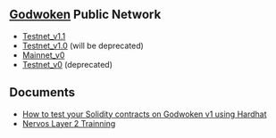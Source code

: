 ## [Godwoken](https://github.com/nervosnetwork/godwoken) Public Network

* [Testnet_v1.1](./testnet_v1_1)
* [Testnet_v1.0](./testnet_v1_0/) (will be deprecated)
* [Mainnet_v0](./mainnet_v0)
* [Testnet_v0](./testnet_v0) (deprecated)

## Documents

* [How to test your Solidity contracts on Godwoken v1 using Hardhat](https://github.com/nervosnetwork/godwoken-tests)
* [Nervos Layer 2 Trainning](https://nervos.gitbook.io/layer-2-evm)
